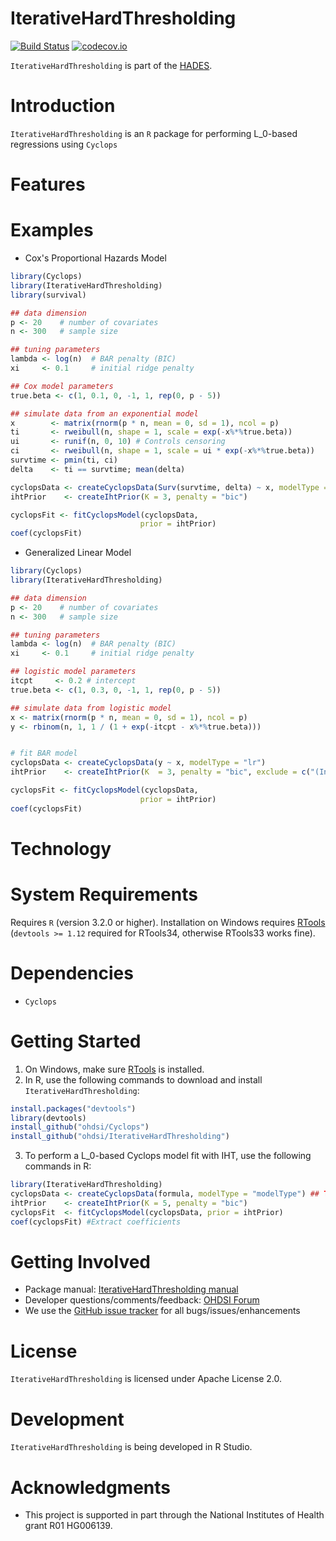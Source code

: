 IterativeHardThresholding
=======

[![Build Status](https://github.com/ohdsi/IterativeHardThresholding/workflows/R-CMD-check/badge.svg)](https://github.com/OHDSI/IterativeHardThresholding/actions?query=workflow%3AR-CMD-check)
[![codecov.io](https://codecov.io/github/OHDSI/IterativeHardThresholding/coverage.svg?branch=main)](https://codecov.io/github/OHDSI/IterativeHardThresholding?branch=main)

`IterativeHardThresholding` is part of the [HADES](https://ohdsi.github.io/Hades/).

Introduction
============

`IterativeHardThresholding` is an `R` package for performing L_0-based regressions using `Cyclops`

Features
========

Examples
========
 * Cox's Proportional Hazards Model
 ```r
library(Cyclops)
library(IterativeHardThresholding)
library(survival)

## data dimension
p <- 20    # number of covariates
n <- 300   # sample size

## tuning parameters
lambda <- log(n)  # BAR penalty (BIC)
xi     <- 0.1     # initial ridge penalty

## Cox model parameters
true.beta <- c(1, 0.1, 0, -1, 1, rep(0, p - 5))

## simulate data from an exponential model
x        <- matrix(rnorm(p * n, mean = 0, sd = 1), ncol = p)
ti       <- rweibull(n, shape = 1, scale = exp(-x%*%true.beta))
ui       <- runif(n, 0, 10) # Controls censoring
ci       <- rweibull(n, shape = 1, scale = ui * exp(-x%*%true.beta))
survtime <- pmin(ti, ci)
delta    <- ti == survtime; mean(delta)

cyclopsData <- createCyclopsData(Surv(survtime, delta) ~ x, modelType = "cox")
ihtPrior    <- createIhtPrior(K = 3, penalty = "bic")

cyclopsFit <- fitCyclopsModel(cyclopsData,
                              prior = ihtPrior)
coef(cyclopsFit)
 ```

* Generalized Linear Model
 ```r
library(Cyclops)
library(IterativeHardThresholding)

## data dimension
p <- 20    # number of covariates
n <- 300   # sample size

## tuning parameters
lambda <- log(n)  # BAR penalty (BIC)
xi     <- 0.1     # initial ridge penalty

## logistic model parameters
itcpt     <- 0.2 # intercept
true.beta <- c(1, 0.3, 0, -1, 1, rep(0, p - 5))

## simulate data from logistic model
x <- matrix(rnorm(p * n, mean = 0, sd = 1), ncol = p)
y <- rbinom(n, 1, 1 / (1 + exp(-itcpt - x%*%true.beta)))


# fit BAR model
cyclopsData <- createCyclopsData(y ~ x, modelType = "lr")
ihtPrior    <- createIhtPrior(K  = 3, penalty = "bic", exclude = c("(Intercept)"))

cyclopsFit <- fitCyclopsModel(cyclopsData,
                              prior = ihtPrior)
coef(cyclopsFit)
 ```
Technology
============

System Requirements
===================
Requires `R` (version 3.2.0 or higher). Installation on Windows requires [RTools]( https://CRAN.R-project.org/bin/windows/Rtools/) (`devtools >= 1.12` required for RTools34, otherwise RTools33 works fine).

Dependencies
============
 * `Cyclops`

Getting Started
===============
1. On Windows, make sure [RTools](https://CRAN.R-project.org/bin/windows/Rtools/) is installed.
2. In R, use the following commands to download and install `IterativeHardThresholding`:

  ```r
  install.packages("devtools")
  library(devtools)
  install_github("ohdsi/Cyclops")
  install_github("ohdsi/IterativeHardThresholding")
  ```

3. To perform a L_0-based Cyclops model fit with IHT, use the following commands in R:

  ```r
  library(IterativeHardThresholding)
  cyclopsData <- createCyclopsData(formula, modelType = "modelType") ## TODO: Update
  ihtPrior    <- createIhtPrior(K = 5, penalty = "bic")
  cyclopsFit  <- fitCyclopsModel(cyclopsData, prior = ihtPrior)
  coef(cyclopsFit) #Extract coefficients
  ```

Getting Involved
================
* Package manual: [IterativeHardThresholding manual](https://raw.githubusercontent.com/OHDSI/IterativeHardThresholding/master/extras/IterativeHardThresholding.pdf)
* Developer questions/comments/feedback: <a href="http://forums.ohdsi.org/c/developers">OHDSI Forum</a>
* We use the <a href="../../issues">GitHub issue tracker</a> for all bugs/issues/enhancements

License
=======
`IterativeHardThresholding` is licensed under Apache License 2.0.

Development
===========
`IterativeHardThresholding` is being developed in R Studio.

Acknowledgments
================
- This project is supported in part through the National Institutes of Health grant R01 HG006139.
